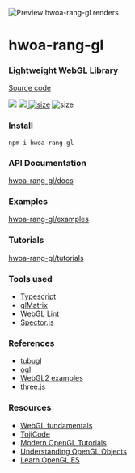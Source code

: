 ![Preview hwoa-rang-gl renders](https://gnikoloff.github.io/hwoa-rang-gl/examples/dist/assets/textures/hwoa-rang-gl-preview.png)

# hwoa-rang-gl

### Lightweight WebGL Library

[Source code](https://github.com/gnikoloff/hwoa-rang-gl)

[![](https://img.shields.io/npm/v/hwoa-rang-gl)](https://www.npmjs.com/package/hwoa-rang-gl) [![](https://img.shields.io/npm/l/hwoa-rang-gl) ](https://www.npmjs.com/package/hwoa-rang-gl) [![size](https://badgen.net/bundlephobia/minzip/hwoa-rang-gl)](https://bundlephobia.com/result?p=hwoa-rang-gl@0.0.3) ![size](https://badgen.net/npm/types/hwoa-rang-gl)

### Install

`npm i hwoa-rang-gl`

### API Documentation

[hwoa-rang-gl/docs](https://gnikoloff.github.io/hwoa-rang-gl/docs)

### Examples

[hwoa-rang-gl/examples](https://gnikoloff.github.io/hwoa-rang-gl/examples/dist)

### Tutorials

[hwoa-rang-gl/tutorials](https://gnikoloff.github.io/hwoa-rang-gl-tutorials/)

### Tools used

- [Typescript](https://www.typescriptlang.org/)
- [glMatrix](https://glmatrix.net/)
- [WebGL Lint](https://github.com/greggman/webgl-lint)
- [Spector.js](https://spector.babylonjs.com/)

### References

- [tubugl](https://github.com/kenjiSpecial/tubugl)
- [ogl](https://github.com/oframe/ogl)
- [WebGL2 examples](https://github.com/tsherif/webgl2examples)
- [three.js](https://github.com/mrdoob/three.js/)

### Resources

- [WebGL fundamentals](https://webglfundamentals.org/)
- [TojiCode](https://blog.tojicode.com/)
- [Modern OpenGL Tutorials](http://ogldev.atspace.co.uk/)
- [Understanding OpenGL Objects](https://www.haroldserrano.com/blog/understanding-opengl-objects)
- [Learn OpenGL ES](https://www.learnopengles.com/tag/mipmap/)
